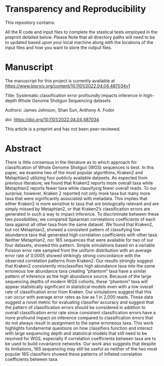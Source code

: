 # Transparency and Reproducibility

This repository contains:

All the R code and input files to complete the stastical tests employed in the preprint detailed below. 
Please Note that all directory paths will need to be to updated based upon your local machine along with the locations of the input files and how you want to store the output files.

# **Manuscript**

The manuscript for this project is currently available at https://www.biorxiv.org/content/10.1101/2022.04.04.487034v1

Title: Systematic classification error profoundly impacts inference in high-depth Whole Genome Shotgun Sequencing datasets

Authors:
James Johnson, Shan Sun, Anthony A. Fodor

doi: https://doi.org/10.1101/2022.04.04.487034 

This article is a preprint and has not been peer-reviewed.

# **Abstract**

There is little consensus in the literature as to which approach for classification of Whole Genome Shotgun (WGS) sequences is best. In this paper, we examine two of the most popular algorithms, Kraken2 and Metaphlan2 utilizing four publicly available datasets. As expected from previous literature, we found that Kraken2 reports more overall taxa while Metaphlan2 reports fewer taxa while classifying fewer overall reads. To our surprise, however, Kraken 2 reported not only more taxa but many more taxa that were significantly associated with metadata. This implies that either Kraken2 is more sensitive to taxa that are biologically relevant and are simply missed by Metaphlan2, or that Kraken2’s classification errors are generated in such a way to impact inference. To discriminate between these two possibilities, we compared Spearman correlations coefficients of each taxa against all other taxa from the same dataset. We found that Kraken2, but not Metaphlan2, showed a consistent pattern of classifying low abundance taxa that generated high correlation coefficients with other taxa. Neither Metaphlan2, nor 16S sequences that were available for two of our four datasets, showed this pattern.  Simple simulations based on a variable Poisson error rate sampled from the uniform distribution with an average error rate of 0.0005 showed strikingly strong concordance with the observed correlation patterns from Kraken2.  Our results strongly suggest that Kraken2 consistently misclassifies high abundance taxa into the same erroneous low abundance taxa creating “phantom” taxa have a similar pattern of inference as the high abundance source. Because of the large sequencing depths of modern WGS cohorts, these “phantom” taxa will appear statistically significant in statistical models even with a low overall rate of classification error from Kraken.  Our simulations suggest that this can occur with average error rates as low as 1 in 2,000 reads.   These data suggest a novel metric for evaluating classifier accuracy and suggest that the pattern of classification errors should be considered in addition to overall classification error rate since consistent classification errors have a more profound impact on inference compared to classification errors that do not always result in assignment to the same erroneous taxa.  This work highlights fundamental questions on how classifiers function and interact with large sequencing depth and statistical models that still need to be resolved for WGS, especially if correlation coefficients between taxa are to be used to build covariance networks. Our work also suggests that despite its limitations, 16S sequencing may still be useful as neither of the two most popular 16S classifiers showed these patterns of inflated correlation coefficients between taxa.
